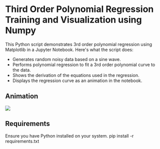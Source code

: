 # Third Order Polynomial Regression Training and Visualization using Numpy
This Python script demonstrates 3rd order polynomial regression using Matplotlib in a Jupyter Notebook. Here's what the script does:
- Generates random noisy data based on a sine wave.
- Performs polynomial regression to fit a 3rd order polynomial curve to the data.
- Shows the derivation of the equations used in the regression.
- Displays the regression curve as an animation in the notebook.

## Animation
![](https://github.com/mechamind/Regression-Training-and-Visualization-using-Numpy/blob/main/images/animation_training.gif?raw=true)


## Requirements
Ensure you have Python installed on your system.
pip install -r requirements.txt
